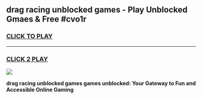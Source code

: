 
## drag racing unblocked games - Play Unblocked Gmaes & Free #cvo1r
<h3>
<a href="https://news.freeplayer.one?title=drag_racing_unblocked_games&ref=03M">CLICK TO PLAY</a></h3>
<hr>

<h3>
<a href="https://news.freeplayer.one?title=drag_racing_unblocked_games&ref=03M">CLICK 2 PLAY</a>
  
</h3>

<a href="https://news.freeplayer.one?title=drag_racing_unblocked_games&ref=03M"><img src="https://clearcache.store/games.png"></a>


**drag racing unblocked games games unblocked: Your Gateway to Fun and Accessible Online Gaming**
